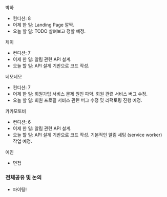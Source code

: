 박하
- 컨디션: 8
- 어제 한 일: Landing Page 깔짝.
- 오늘 할 일: TODO 살펴보고 정할 예정.

제이
- 컨디션: 7
- 어제 한 일: 알림 관련 API 설계.
- 오늘 할 일: API 설계 기반으로 코드 작성.

네모네모
- 컨디션: 7
- 어제 한 일: 회원가입 서비스 문제 원인 파악. 회원 관련 서비스 버그 수정.
- 오늘 할 일: 회원 프로필 서비스 관련 버그 수정 및 리팩토링 진행 예정.

카카모토비
- 컨디션: 6
- 어제 한 일: 알림 관련 API 설계.
- 오늘 할 일: API 설계 기반으로 코드 작성. 기본적인 알림 세팅 (service worker) 작업 예정.

예인
- 면접

### 전체공유 및 논의
- 파이팅!